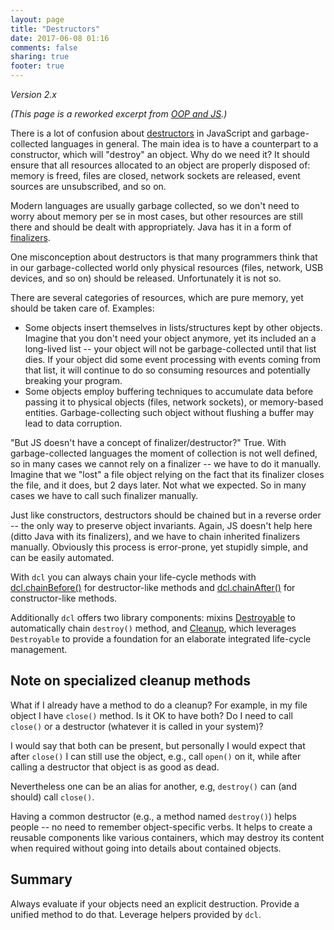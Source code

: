 ```yaml
---
layout: page
title: "Destructors"
date: 2017-06-08 01:16
comments: false
sharing: true
footer: true
---
```


*Version 2.x*

*(This page is a reworked excerpt from [OOP and JS](http://lazutkin.com/blog/2012/jan/18/oop-and-js/).)*

There is a lot of confusion about [destructors][] in JavaScript and garbage-collected languages in general. The main idea is to have a counterpart to a constructor, which will "destroy" an object. Why do we need it? It should ensure that all resources allocated to an object are properly disposed of: memory is freed, files are closed, network sockets are released, event sources are unsubscribed, and so on.

Modern languages are usually garbage collected, so we don't need to worry about memory per se in most cases, but other resources are still there and should be dealt with appropriately. Java has it in a form of [finalizers](http://en.wikipedia.org/wiki/Finalizer).

One misconception about destructors is that many programmers think that in our garbage-collected world only physical resources (files, network, USB devices, and so on) should be released. Unfortunately it is not so.

There are several categories of resources, which are pure memory, yet should be taken care of. Examples:

* Some objects insert themselves in lists/structures kept by other objects. Imagine that you don't need your object anymore, yet its included an a long-lived list -- your object will not be garbage-collected until that list dies. If your object did some event processing with events coming from that list, it will continue to do so consuming resources and potentially breaking your program.
* Some objects employ buffering techniques to accumulate data before passing it to physical objects (files, network sockets), or memory-based entities. Garbage-collecting such object without flushing a buffer may lead to data corruption.

"But JS doesn't have a concept of finalizer/destructor?" True. With garbage-collected languages the moment of collection is not well defined, so in many cases we cannot rely on a finalizer -- we have to do it manually. Imagine that we "lost" a file object relying on the fact that its finalizer closes the file, and it does, but 2 days later. Not what we expected. So in many cases we have to call such finalizer manually.

Just like constructors, destructors should be chained but in a reverse order -- the only way to preserve object invariants. Again, JS doesn't help here (ditto Java with its finalizers), and we have to chain inherited finalizers manually. Obviously this process is error-prone, yet stupidly simple, and can be easily automated.

With `dcl` you can always chain your life-cycle methods with [dcl.chainBefore()](../dcl_js/chainbefore) for destructor-like methods and [dcl.chainAfter()](../dcl_js/chainafter) for constructor-like methods.

Additionally `dcl` offers two library components: mixins [Destroyable](../mixins/destroyable) to automatically chain `destroy()` method, and [Cleanup](../mixins/cleanup), which leverages `Destroyable` to provide a foundation for an elaborate integrated life-cycle management.

## Note on specialized cleanup methods

What if I already have a method to do a cleanup? For example, in my file object I have `close()` method. Is it OK to have both? Do I need to call `close()` or a destructor (whatever it is called in your system)?

I would say that both can be present, but personally I would expect that after `close()` I can still use the object, e.g., call `open()` on it, while after calling a destructor that object is as good as dead.

Nevertheless one can be an alias for another, e.g, `destroy()` can (and should) call `close()`.

Having a common destructor (e.g., a method named `destroy()`) helps people -- no need to remember object-specific verbs. It helps to create a reusable components like various containers, which may destroy its content when required without going into details about contained objects.

## Summary

Always evaluate if your objects need an explicit destruction. Provide a unified method to do that. Leverage helpers provided by `dcl`.

[destructors]:   http://en.wikipedia.org/wiki/Destructor_(computer_programming)
